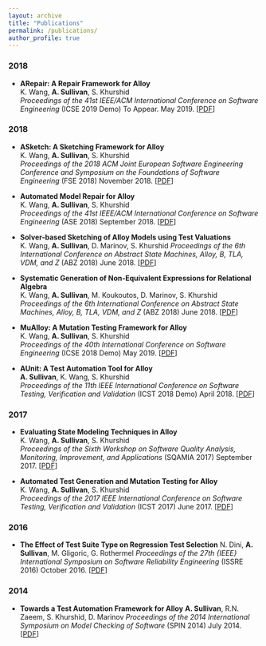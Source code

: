 ```yaml
---
layout: archive
title: "Publications"
permalink: /publications/
author_profile: true
---
```


### 2018


* **ARepair: A Repair Framework for Alloy**     
K. Wang, **A. Sullivan**, S. Khurshid  
_Proceedings of the 41st IEEE/ACM International Conference on Software Engineering_ 
(ICSE 2019 Demo) To Appear. May 2019. \[[PDF](files/ARepairDemoICSE.pdf)\] 

### 2018

* **ASketch: A Sketching Framework for Alloy**     
K. Wang, **A. Sullivan**, S. Khurshid  
_Proceedings of the 2018 ACM Joint European Software Engineering Conference and Symposium on the Foundations of Software Engineering_ 
(FSE 2018) November 2018. \[[PDF](files/ASketchDemoFSE18.pdf)\] 

* **Automated Model Repair for Alloy**     
K. Wang, **A. Sullivan**, S. Khurshid  
_Proceedings of the 41st IEEE/ACM International Conference on Software Engineering_ 
(ASE 2018) September 2018. \[[PDF](files/ARepairASE.pdf)\] 

* **Solver-based Sketching of Alloy Models using Test Valuations**     
K. Wang, **A. Sullivan**,  D. Marinov, S. Khurshid
_Proceedings of the 6th International Conference on Abstract State Machines, Alloy, B, TLA, VDM, and Z_ 
(ABZ 2018) June 2018. \[[PDF](files/ASolveABZ18.pdf)\] 

* **Systematic Generation of Non-Equivalent Expressions for Relational Algebra**     
K. Wang, **A. Sullivan**, M. Koukoutos, D. Marinov, S. Khurshid
_Proceedings of the 6th International Conference on Abstract State Machines, Alloy, B, TLA, VDM, and Z_ 
(ABZ 2018) June 2018. \[[PDF](files/AGenABZ18.pdf)\] 

* **MuAlloy: A Mutation Testing Framework for Alloy**     
K. Wang, **A. Sullivan**, S. Khurshid  
_Proceedings of the 40th International Conference on Software Engineering_ 
(ICSE 2018 Demo) May 2019. \[[PDF](files/MuAlloyDemoICSE18.pdf)\] 

* **AUnit: A Test Automation Tool for Alloy**     
**A. Sullivan**, K. Wang, S. Khurshid  
_Proceedings of the 11th IEEE International Conference on Software Testing, Verification and Validation_ 
(ICST 2018 Demo) April 2018. \[[PDF](files/AUnitDemoICST18.pdf)\] 

### 2017

* **Evaluating State Modeling Techniques in Alloy**     
K. Wang, **A. Sullivan**, S. Khurshid  
_Proceedings of the Sixth Workshop on Software Quality Analysis, Monitoring, Improvement, and Applications_ 
(SQAMIA 2017) September 2017. \[[PDF](files/StateModelSQAMIA17.pdf)\] 

* **Automated Test Generation and Mutation Testing for Alloy**     
K. Wang, **A. Sullivan**, S. Khurshid  
_Proceedings of the 2017 IEEE International Conference on Software Testing, Verification and Validation_ 
(ICST 2017) June 2017. \[[PDF](files/AUnitICST17.pdf)\] 

### 2016
  * **The Effect of Test Suite Type on Regression Test Selection**
  	N. Dini, **A. Sullivan**, M. Gligoric, G. Rothermel
    _Proceedings of the 27th {IEEE} International Symposium on Software Reliability Engineering_ 
(ISSRE 2016) October 2016. \[[PDF](files/RegressionISSRE16.pdf)\] 

### 2014
  * **Towards a Test Automation Framework for Alloy**
  	**A. Sullivan**, R.N. Zaeem, S. Khurshid, D. Marinov
    _Proceedings of the 2014 International Symposium on Model Checking of Software_ 
(SPIN 2014) July 2014. \[[PDF](files/AUnitSpin14.pdf)\] 

